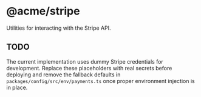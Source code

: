 # @acme/stripe

Utilities for interacting with the Stripe API.

## TODO

The current implementation uses dummy Stripe credentials for development.
Replace these placeholders with real secrets before deploying and remove
 the fallback defaults in `packages/config/src/env/payments.ts` once
 proper environment injection is in place.

